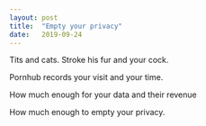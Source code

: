 ```yaml
---
layout: post
title:  "Empty your privacy"
date:   2019-09-24
---
```


Tits and cats. Stroke his fur and your cock.

Pornhub records your visit and your time.

How much enough for your data and their revenue

How much enough to empty your privacy.
